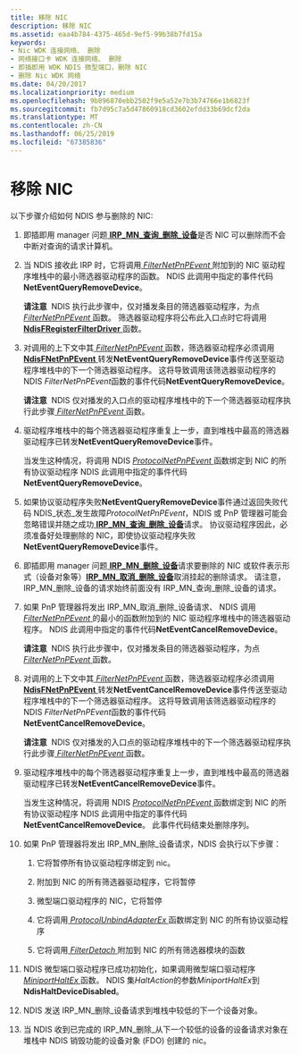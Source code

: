 ```yaml
---
title: 移除 NIC
description: 移除 NIC
ms.assetid: eaa4b784-4375-465d-9ef5-99b38b7fd15a
keywords:
- Nic WDK 连接网络、 删除
- 网络接口卡 WDK 连接网络、 删除
- 即插即用 WDK NDIS 微型端口，删除 NIC
- 删除 Nic WDK 网络
ms.date: 04/20/2017
ms.localizationpriority: medium
ms.openlocfilehash: 9b896870ebb2502f9e5a52e7b3b74766e1b6823f
ms.sourcegitcommit: fb7d95c7a5d47860918cd3602efdd33b69dcf2da
ms.translationtype: MT
ms.contentlocale: zh-CN
ms.lasthandoff: 06/25/2019
ms.locfileid: "67385836"
---
```

# <a name="removing-a-nic"></a>移除 NIC





以下步骤介绍如何 NDIS 参与删除的 NIC:

1.  即插即用 manager 问题[ **IRP\_MN\_查询\_删除\_设备**](https://docs.microsoft.com/windows-hardware/drivers/kernel/irp-mn-query-remove-device)是否 NIC 可以删除而不会中断对查询的请求计算机。

2.  当 NDIS 接收此 IRP 时，它将调用[ *FilterNetPnPEvent* ](https://docs.microsoft.com/windows-hardware/drivers/ddi/content/ndis/nc-ndis-filter_net_pnp_event)附加到的 NIC 驱动程序堆栈中的最小筛选器驱动程序的函数。 NDIS 此调用中指定的事件代码**NetEventQueryRemoveDevice**。

    **请注意**  NDIS 执行此步骤中，仅对播发条目的筛选器驱动程序，为点[ *FilterNetPnPEvent* ](https://docs.microsoft.com/windows-hardware/drivers/ddi/content/ndis/nc-ndis-filter_net_pnp_event)函数。 筛选器驱动程序将公布此入口点时它将调用[ **NdisFRegisterFilterDriver** ](https://docs.microsoft.com/windows-hardware/drivers/ddi/content/ndis/nf-ndis-ndisfregisterfilterdriver)函数。

     

3.  对调用的上下文中其[ *FilterNetPnPEvent* ](https://docs.microsoft.com/windows-hardware/drivers/ddi/content/ndis/nc-ndis-filter_net_pnp_event)函数，筛选器驱动程序必须调用[ **NdisFNetPnPEvent** ](https://docs.microsoft.com/windows-hardware/drivers/ddi/content/ndis/nf-ndis-ndisfnetpnpevent)转发**NetEventQueryRemoveDevice**事件传送至驱动程序堆栈中的下一个筛选器驱动程序。 这将导致调用该筛选器驱动程序的 NDIS *FilterNetPnPEvent*函数的事件代码**NetEventQueryRemoveDevice**。

    **请注意**  NDIS 仅对播发的入口点的驱动程序堆栈中的下一个筛选器驱动程序执行此步骤[ *FilterNetPnPEvent* ](https://docs.microsoft.com/windows-hardware/drivers/ddi/content/ndis/nc-ndis-filter_net_pnp_event)函数。

     

4.  驱动程序堆栈中的每个筛选器驱动程序重复上一步，直到堆栈中最高的筛选器驱动程序已转发**NetEventQueryRemoveDevice**事件。

    当发生这种情况，将调用 NDIS [ *ProtocolNetPnPEvent* ](https://docs.microsoft.com/windows-hardware/drivers/ddi/content/ndis/nc-ndis-protocol_net_pnp_event)函数绑定到 NIC 的所有协议驱动程序 NDIS 此调用中指定的事件代码**NetEventQueryRemoveDevice**。

5.  如果协议驱动程序失败**NetEventQueryRemoveDevice**事件通过返回失败代码 NDIS\_状态\_发生故障*ProtocolNetPnPEvent*，NDIS 或 PnP 管理器可能会忽略错误并随之成功[ **IRP\_MN\_查询\_删除\_设备**](https://docs.microsoft.com/windows-hardware/drivers/kernel/irp-mn-query-remove-device)请求。 协议驱动程序因此，必须准备好处理删除的 NIC，即使协议驱动程序失败**NetEventQueryRemoveDevice**事件。

6.  即插即用 manager 问题[ **IRP\_MN\_删除\_设备**](https://docs.microsoft.com/windows-hardware/drivers/kernel/irp-mn-remove-device)请求要删除的 NIC 或软件表示形式（设备对象等）[**IRP\_MN\_取消\_删除\_设备**](https://docs.microsoft.com/windows-hardware/drivers/kernel/irp-mn-cancel-remove-device)取消挂起的删除请求。 请注意，IRP\_MN\_删除\_设备的请求始终前面没有 IRP\_MN\_查询\_删除\_设备的请求。

7.  如果 PnP 管理器将发出 IRP\_MN\_取消\_删除\_设备请求、 NDIS 调用[ *FilterNetPnPEvent* ](https://docs.microsoft.com/windows-hardware/drivers/ddi/content/ndis/nc-ndis-filter_net_pnp_event)的最小的函数附加到的 NIC 驱动程序堆栈中的筛选器驱动程序。 NDIS 此调用中指定的事件代码**NetEventCancelRemoveDevice**。

    **请注意**  NDIS 执行此步骤中，仅对播发条目的筛选器驱动程序，为点[ *FilterNetPnPEvent* ](https://docs.microsoft.com/windows-hardware/drivers/ddi/content/ndis/nc-ndis-filter_net_pnp_event)函数。

     

8.  对调用的上下文中其[ *FilterNetPnPEvent* ](https://docs.microsoft.com/windows-hardware/drivers/ddi/content/ndis/nc-ndis-filter_net_pnp_event)函数，筛选器驱动程序必须调用[ **NdisFNetPnPEvent** ](https://docs.microsoft.com/windows-hardware/drivers/ddi/content/ndis/nf-ndis-ndisfnetpnpevent)转发**NetEventCancelRemoveDevice**事件传送至驱动程序堆栈中的下一个筛选器驱动程序。 这将导致调用该筛选器驱动程序的 NDIS *FilterNetPnPEvent*函数的事件代码**NetEventCancelRemoveDevice**。

    **请注意**  NDIS 仅对播发的入口点的驱动程序堆栈中的下一个筛选器驱动程序执行此步骤[ *FilterNetPnPEvent* ](https://docs.microsoft.com/windows-hardware/drivers/ddi/content/ndis/nc-ndis-filter_net_pnp_event)函数。

     

9.  驱动程序堆栈中的每个筛选器驱动程序重复上一步，直到堆栈中最高的筛选器驱动程序已转发**NetEventCancelRemoveDevice**事件。

    当发生这种情况，将调用 NDIS [ *ProtocolNetPnPEvent* ](https://docs.microsoft.com/windows-hardware/drivers/ddi/content/ndis/nc-ndis-protocol_net_pnp_event)函数绑定到 NIC 的所有协议驱动程序 NDIS 此调用中指定的事件代码**NetEventCancelRemoveDevice**。 此事件代码结束处删除序列。

10. 如果 PnP 管理器将发出 IRP\_MN\_删除\_设备请求，NDIS 会执行以下步骤：

    1.  它将暂停所有协议驱动程序绑定到 nic。

    2.  附加到 NIC 的所有筛选器驱动程序，它将暂停

    3.  微型端口驱动程序的 NIC，它将暂停

    4.  它将调用[ *ProtocolUnbindAdapterEx* ](https://docs.microsoft.com/windows-hardware/drivers/ddi/content/ndis/nc-ndis-protocol_unbind_adapter_ex)函数绑定到 NIC 的所有协议驱动程序

    5.  它将调用[ *FilterDetach* ](https://docs.microsoft.com/windows-hardware/drivers/ddi/content/ndis/nc-ndis-filter_detach)附加到 NIC 的所有筛选器模块的函数

11. NDIS 微型端口驱动程序已成功初始化，如果调用微型端口驱动程序[ *MiniportHaltEx* ](https://docs.microsoft.com/windows-hardware/drivers/ddi/content/ndis/nc-ndis-miniport_halt)函数。 NDIS 集*HaltAction*的参数*MiniportHaltEx*到**NdisHaltDeviceDisabled**。

12. NDIS 发送 IRP\_MN\_删除\_设备请求到堆栈中较低的下一个设备对象。

13. 当 NDIS 收到已完成的 IRP\_MN\_删除\_从下一个较低的设备的设备请求对象在堆栈中 NDIS 销毁功能的设备对象 (FDO) 创建的 nic。

 

 





